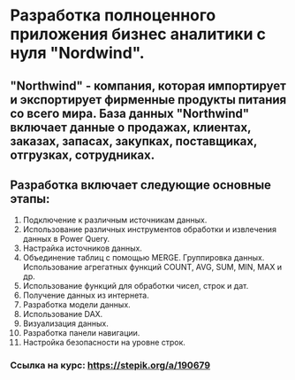 # Разработка полноценного приложения бизнес аналитики с нуля "Nordwind".
## "Northwind" - компания, которая импортирует и экспортирует фирменные продукты питания со всего мира. База данных "Northwind" включает данные о продажах, клиентах, заказах, запасах, закупках, поставщиках, отгрузках, сотрудниках.
## Разработка включает следующие основные этапы:
1. Подключение к различным источникам данных.
2. Использование различных инструментов обработки и извлечения данных в Power Query.
3. Настрайка источников данных.
4. Объединение таблиц с помощью MERGE. Группировка данных. Использование агрегатных функций COUNT, AVG, SUM, MIN, MAX и др.
5. Использование функций для обработки чисел, строк и дат.
6. Получение данных из интернета.
7. Разработка модели данных.
8. Использование DAX.
9. Визуализация данных.
10. Разработка панели навигации.
11. Настройка безопасности на уровне строк.

### Ссылка на курс: https://stepik.org/a/190679
